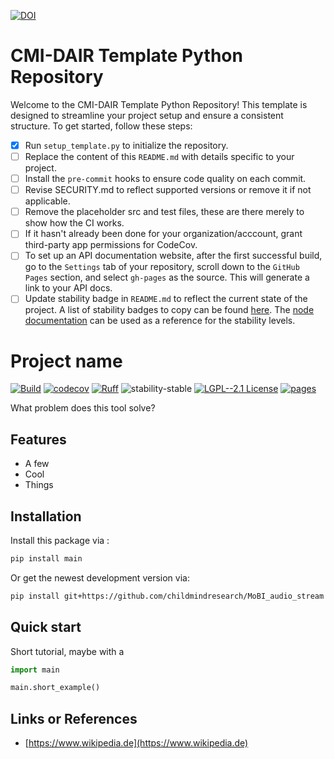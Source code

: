 [![DOI](https://zenodo.org/badge/657341621.svg)](https://zenodo.org/doi/10.5281/zenodo.10383685)

# CMI-DAIR Template Python Repository

Welcome to the CMI-DAIR Template Python Repository! This template is designed to streamline your project setup and ensure a consistent structure. To get started, follow these steps:


- [x] Run `setup_template.py` to initialize the repository.
- [ ] Replace the content of this `README.md` with details specific to your project.
- [ ] Install the `pre-commit` hooks to ensure code quality on each commit.
- [ ] Revise SECURITY.md to reflect supported versions or remove it if not applicable.
- [ ] Remove the placeholder src and test files, these are there merely to show how the CI works.
- [ ] If it hasn't already been done for your organization/acccount, grant third-party app permissions for CodeCov.
- [ ] To set up an API documentation website, after the first successful build, go to the `Settings` tab of your repository, scroll down to the `GitHub Pages` section, and select `gh-pages` as the source. This will generate a link to your API docs.
- [ ] Update stability badge in `README.md` to reflect the current state of the project. A list of stability badges to copy can be found [here](https://github.com/orangemug/stability-badges). The [node documentation](https://nodejs.org/docs/latest-v20.x/api/documentation.html#documentation_stability_index) can be used as a reference for the stability levels.

# Project name

[![Build](https://github.com/childmindresearch/MoBI_audio_stream/actions/workflows/test.yaml/badge.svg?branch=main)](https://github.com/childmindresearch/MoBI_audio_stream/actions/workflows/test.yaml?query=branch%3Amain)
[![codecov](https://codecov.io/gh/childmindresearch/MoBI_audio_stream/branch/main/graph/badge.svg?token=22HWWFWPW5)](https://codecov.io/gh/childmindresearch/MoBI_audio_stream)
[![Ruff](https://img.shields.io/endpoint?url=https://raw.githubusercontent.com/astral-sh/ruff/main/assets/badge/v2.json)](https://github.com/astral-sh/ruff)
![stability-stable](https://img.shields.io/badge/stability-stable-green.svg)
[![LGPL--2.1 License](https://img.shields.io/badge/license-LGPL--2.1-blue.svg)](https://github.com/childmindresearch/MoBI_audio_stream/blob/main/LICENSE)
[![pages](https://img.shields.io/badge/api-docs-blue)](https://childmindresearch.github.io/MoBI_audio_stream)

What problem does this tool solve?

## Features

- A few
- Cool
- Things

## Installation

Install this package via :

```sh
pip install main
```

Or get the newest development version via:

```sh
pip install git+https://github.com/childmindresearch/MoBI_audio_stream
```

## Quick start

Short tutorial, maybe with a

```Python
import main

main.short_example()
```

## Links or References

- [https://www.wikipedia.de](https://www.wikipedia.de)
